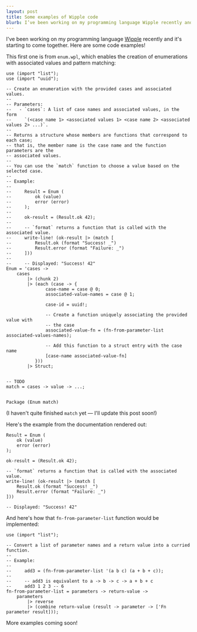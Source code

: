```yaml
---
layout: post
title: Some examples of Wipple code
blurb: I’ve been working on my programming language Wipple recently and it’s starting to come together. Here are some code examples.
---
```


I've been working on my programming language [Wipple](https://github.com/wipplelang/wipple) recently and it's starting to come together. Here are some code examples!

This first one is from `enum.wpl`, which enables the creation of enumerations with associated values and pattern matching:

```wipple
use (import "list");
use (import "uuid");

-- Create an enumeration with the provided cases and associated values.
--
-- Parameters:
--   - `cases`: A list of case names and associated values, in the form
--     `(<case name 1> <associated values 1> <case name 2> <associated values 2> ...)`.
--
-- Returns a structure whose members are functions that correspond to each case;
-- that is, the member name is the case name and the function parameters are the
-- associated values.
--
-- You can use the `match` function to choose a value based on the selected case.
--
-- Example:
--
--     Result = Enum (
--         ok (value)
--         error (error)
--     );
--
--     ok-result = (Result.ok 42);
--
--     -- `format` returns a function that is called with the associated value.
--     write-line! (ok-result |> (match [
--         Result.ok (format "Success! _")
--         Result.error (format "Failure: _")
--     ]))
--
--     -- Displayed: "Success! 42"
Enum = 'cases ->
    cases
        |> (chunk 2)
        |> (each (case -> {
               case-name = case @ 0;
               associated-value-names = case @ 1;

               case-id = uuid!;

               -- Create a function uniquely associating the provided value with
               -- the case
               associated-value-fn = (fn-from-parameter-list associated-values-names);

               -- Add this function to a struct entry with the case name
               [case-name associated-value-fn]
           }))
        |> Struct;


-- TODO
match = cases -> value -> ...;


Package (Enum match)
```

(I haven't quite finished `match` yet — I'll update this post soon!)

Here's the example from the documentation rendered out:

```wipple
Result = Enum (
    ok (value)
    error (error)
);

ok-result = (Result.ok 42);

-- `format` returns a function that is called with the associated value.
write-line! (ok-result |> (match [
    Result.ok (format "Success! _")
    Result.error (format "Failure: _")
]))

-- Displayed: "Success! 42"
```

And here's how that `fn-from-parameter-list` function would be implemented:

```wipple
use (import "list");

-- Convert a list of parameter names and a return value into a curried function.
--
-- Example:
--
--     add3 = (fn-from-parameter-list '(a b c) (a + b + c));
--
--     -- add3 is equivalent to a -> b -> c -> a + b + c
--     add3 1 2 3 -- 6
fn-from-parameter-list = parameters -> return-value ->
    parameters
        |> reverse
        |> (combine return-value (result -> parameter -> ['Fn parameter result]));
```

More examples coming soon!
